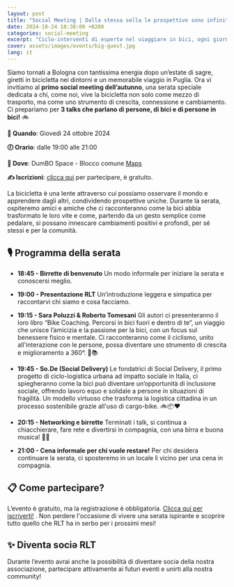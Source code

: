 ```yaml
---
layout: post
title: "Social Meeting | Dalla stessa sella le prospettive sono infinite!"
date: 2024-10-24 18:30:00 +0200
categories: social-meeting
excerpt: "Ciclo-interventi di espertǝ nel viaggiare in bici, ogni giorno e anche nel tempo libero"
cover: assets/images/events/big-guest.jpg
lang: it
---
```


Siamo tornati a Bologna con tantissima energia dopo un’estate di sagre, giretti in bicicletta nei dintorni e un memorabile viaggio in Puglia. Ora vi invitiamo al **primo social meeting dell’autunno**, una serata speciale dedicata a chi, come noi, vive la bicicletta non solo come mezzo di trasporto, ma come uno strumento di crescita, connessione e cambiamento. Ci prepariamo per **3 talks che parlano di persone, di bici e di persone in bici!** 🚲


**📅 Quando**: Giovedì 24 ottobre 2024

**🕖 Orario**: dalle 19:00 alle 21:00

**📍 Dove**: DumBO Space - Blocco comune [Maps](https://maps.app.goo.gl/UpHT9WyYLxS9EJJi9)

**✍️ Iscrizioni**: [clicca qui](https://forms.gle/WWLugZsmPUA1rBk29) per partecipare, è gratuito.

La bicicletta è una lente attraverso cui possiamo osservare il mondo e apprendere dagli altri, condividendo prospettive uniche. Durante la serata, ospiteremo amici e amiche che ci racconteranno come la bici abbia trasformato le loro vite e come, partendo da un gesto semplice come pedalare, si possano innescare cambiamenti positivi e profondi, per sé stessi e per la comunità.

## **🎙️ Programma della serata**
- **18:45 - Birrette di benvenuto**
Un modo informale per iniziare la serata e conoscersi meglio.

- **19:00 - Presentazione RLT**
Un’introduzione leggera e simpatica per raccontarvi chi siamo e cosa facciamo.

- **19:15 - Sara Poluzzi & Roberto Tomesani**
Gli autori ci presenteranno il loro libro “Bike Coaching. Percorsi in bici fuori e dentro di te”, un viaggio che unisce l’amicizia e la passione per la bici, con un focus sul benessere fisico e mentale. Ci racconteranno come il ciclismo, unito all'interazione con le persone, possa diventare uno strumento di crescita e miglioramento a 360°. 🚴📚

- **19:45 - So.De (Social Delivery)**
Le fondatrici di Social Delivery, il primo progetto di ciclo-logistica urbana ad impatto sociale in Italia, ci spiegheranno come la bici può diventare un’opportunità di inclusione sociale, offrendo lavoro equo e solidale a persone in situazioni di fragilità. Un modello virtuoso che trasforma la logistica cittadina in un processo sostenibile grazie all'uso di cargo-bike. 🚲📦❤️

- **20:15 - Networking e birrette**
Terminati i talk, si continua a chiacchierare, fare rete e divertirsi in compagnia, con una birra e buona musica! 🍻🎶

- **21:00 - Cena informale per chi vuole restare!**
Per chi desidera continuare la serata, ci sposteremo in un locale lì vicino per una cena in compagnia.

## 📋 Come partecipare?
L’evento è gratuito, ma la registrazione è obbligatoria. [Clicca qui per iscriverti!](https://forms.gle/WWLugZsmPUA1rBk29) . Non perdere l'occasione di vivere una serata ispirante e scoprire tutto quello che RLT ha in serbo per i prossimi mesi!

## ✨ Diventa sociə RLT
Durante l’evento avrai anche la possibilità di diventare sociə della nostra associazione, partecipare attivamente ai futuri eventi e unirti alla nostra community!

